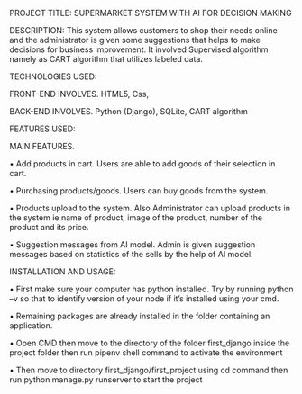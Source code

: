 PROJECT TITLE:
SUPERMARKET SYSTEM WITH AI FOR DECISION MAKING

DESCRIPTION:
This system allows customers to shop their needs online and the administrator is given some suggestions that helps to make decisions for business improvement. It involved Supervised algorithm namely as CART algorithm that utilizes labeled data.

TECHNOLOGIES USED:

FRONT-END INVOLVES.
HTML5, Css, 

BACK-END INVOLVES.
Python (Django), SQLite, CART algorithm 

FEATURES USED:

MAIN FEATURES.

•	Add products in cart.
Users are able to add goods of their selection in cart.

•	Purchasing products/goods.
Users can buy goods from the system.

•	Products upload to the system.
Also Administrator can upload products in the system ie name of product, image of the product, number of the product and its price.

•	Suggestion messages from AI model.
Admin is given suggestion messages based on statistics of the sells by the help of AI model.


INSTALLATION AND USAGE:

•	First make sure your computer has python installed. Try by running python –v so that to identify version of your node if it’s installed using your cmd.

•	Remaining packages are already installed in the folder containing an application. 

•	Open CMD then move to the directory of the folder first_django inside the project folder then run pipenv shell command to activate the environment

•	Then move to directory first_django/first_project using cd command then run python manage.py runserver to start the project
